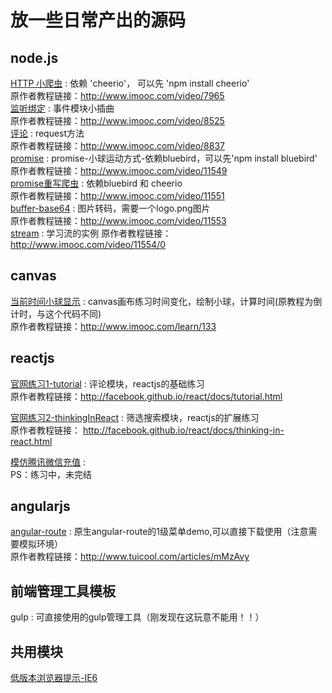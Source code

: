 放一些日常产出的源码
======

## node.js 
[HTTP 小爬虫](node/crawler.js) : 依赖 'cheerio'， 可以先 'npm install cheerio'<br/>
原作者教程链接：<http://www.imooc.com/video/7965><br/>
[监听绑定](node/event.js) : 事件模块小插曲<br/>
原作者教程链接：<http://www.imooc.com/video/8525><br/>
[评论](node/comments.js) : request方法<br/>
原作者教程链接：<http://www.imooc.com/video/8837><br/>
[promise](node/promise/ball.html) : promise-小球运动方式-依赖bluebird，可以先'npm install bluebird'<br/>
原作者教程链接：<http://www.imooc.com/video/11549><br/>
[promise重写爬虫](node/promise_c.js) : 依赖bluebird 和 cheerio<br/>
原作者教程链接：<http://www.imooc.com/video/11551><br/>
[buffer-base64](node/buffer/buffer.js) : 图片转码，需要一个logo.png图片<br/>
原作者教程链接：<http://www.imooc.com/video/11553><br/>
[stream](node/stream/stream_copy_logo.js) : 学习流的实例
原作者教程链接：<http://www.imooc.com/video/11554/0><br/>



## canvas 
[当前时间小球显示](canvas/) : canvas画布练习时间变化，绘制小球，计算时间(原教程为倒计时，与这个代码不同) <br/>
原作者教程链接：<http://www.imooc.com/learn/133>
  

## reactjs
[官网练习1-tutorial](reactjs/tutorial.html) : 评论模块，reactjs的基础练习 <br/>
原作者教程链接：<http://facebook.github.io/react/docs/tutorial.html>

[官网练习2-thinkingInReact](reactjs/thinkingInReact.html) : 筛选搜索模块，reactjs的扩展练习 <br/>
原作者教程链接： <http://facebook.github.io/react/docs/thinking-in-react.html>

[模仿腾讯微信充值](reactjs/TencentPay/) : <br/>
PS：练习中，未完结


## angularjs 
[angular-route](angularjs/angular-route/) : 原生angular-route的1级菜单demo,可以直接下载使用（注意需要模拟环境） <br/>
原作者教程链接：<http://www.tuicool.com/articles/mMzAvy>

## 前端管理工具模板
gulp : 可直接使用的gulp管理工具（刚发现在这玩意不能用！！） <br/>


## 共用模块
[低版本浏览器提示-IE6](demo/LOWIEPROMPT.md) <br/>
